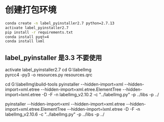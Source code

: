 # 创建打包环境
```bash
conda create -n label_pyinstaller2.7 python=2.7.13
activate label_pyinstaller2.7
pip install -r requirements.txt
conda install pyqt=4
conda install lxml
```

##  label_pyinstaller 是3.3 不要使用

activate label_pyinstaller2.7
cd G:\labelImg\
pyrcc4 -py3 -o resources.py resources.qrc

cd G:\labelImg\build-tools
pyinstaller --hidden-import=xml  --hidden-import=xml.etree --hidden-import=xml.etree.ElementTree --hidden-import=lxml.etree  -D -F -n labelImg_v2.10.2 -c "../labelImg.py" -p ../libs -p ../

pyinstaller --hidden-import=xml  --hidden-import=xml.etree --hidden-import=xml.etree.ElementTree --hidden-import=lxml.etree  -D -F -n labelImg_v2.10.6 -c "../labelImg.py" -p ../libs -p ../